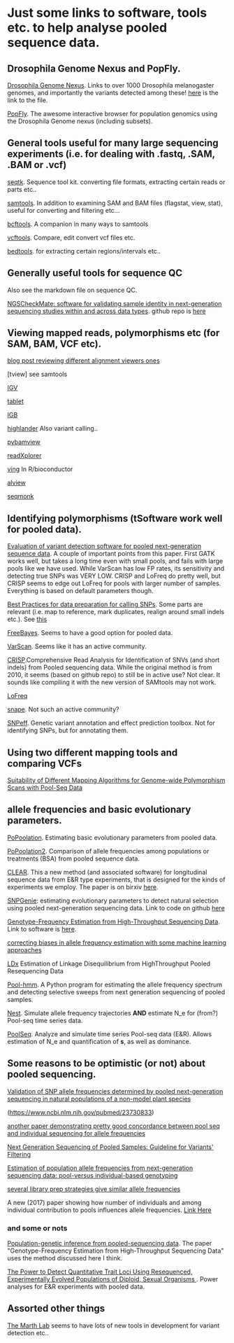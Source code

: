# Just some links to software, tools etc. to help analyse pooled sequence data.


## Drosophila Genome Nexus and PopFly.
[Drosophila Genome Nexus](https://academic.oup.com/mbe/article/33/12/3308/2450097/A-Thousand-Fly-Genomes-An-Expanded-Drosophila). Links to over 1000 Drosophila melanogaster genomes, and importantly the variants detected among these! [here](http://www.johnpool.net/genomes.html) is the link to the file.

[PopFly](http://popfly.uab.cat/). The awesome interactive browser for population genomics using the Drosophila Genome nexus (including subsets). 

## General tools useful for many large sequencing experiments (i.e. for dealing with .fastq, .SAM, .BAM or .vcf)
[seqtk](https://github.com/lh3/seqtk). Sequence tool kit. converting file formats, extracting certain reads or parts etc..

[samtools](http://www.htslib.org/). In addition to examining SAM and BAM files (flagstat, view, stat), useful for converting and filtering etc...

[bcftools](http://www.htslib.org/). A companion in many ways to samtools

[vcftools](https://vcftools.github.io/). Compare, edit convert vcf files etc.

[bedtools](http://bedtools.readthedocs.io/en/latest/). for extracting certain regions/intervals etc..

## Generally useful tools for sequence QC

Also see the markdown file on sequence QC.

[NGSCheckMate: software for validating sample identity in next-generation sequencing studies within and across data types](https://academic.oup.com/nar/article-lookup/doi/10.1093/nar/gkx193). github repo is [here](https://github.com/parklab/NGSCheckMate)

## Viewing mapped reads, polymorphisms etc (for SAM, BAM, VCF etc).
[blog post reviewing different alignment viewers ones](http://jermdemo.blogspot.ca/2010/08/ngs-viewers-reviewed.html)

[tview] see samtools

[IGV](http://software.broadinstitute.org/software/igv/)

[tablet](https://ics.hutton.ac.uk/tablet/)

[IGB](http://bioviz.org/igb/)

[highlander](http://sites.uclouvain.be/highlander/) Also variant calling..

[pybamview](http://melissagymrek.com/pybamview/)

[readXplorer](https://www.uni-giessen.de/fbz/fb08/Inst/bioinformatik/software/ReadXplorer/access)

[ving](http://vm-gb.curie.fr/ving/) In R/bioconductor

[alview](https://github.com/NCIP/alview)

[seqmonk](http://www.bioinformatics.babraham.ac.uk/projects/seqmonk/)


## Identifying polymorphisms (tSoftware work well for pooled data).
[Evaluation of variant detection software for pooled next-generation sequence data](https://www.ncbi.nlm.nih.gov/pmc/articles/PMC4518579/). A couple of important points from this paper. First GATK works well, but takes a long time even with small pools, and fails with large pools like we have used. While VarScan has low FP rates, its sensitivity and detecting true SNPs was VERY LOW. CRISP and LoFreq do pretty well, but CRISP seems to edge out LoFreq for pools with larger number of samples. Everything is based on default parameters though.

[Best Practices for data preparation for calling SNPs](https://software.broadinstitute.org/gatk/best-practices/). Some parts are relevant (i.e. map to reference, mark duplicates, realign around small indels etc.). See [this](https://software.broadinstitute.org/gatk/img/BP_workflow_3.6.png)

[FreeBayes](https://github.com/ekg/freebayes). Seems to have a good option for pooled data.

[VarScan](http://dkoboldt.github.io/varscan/). Seems like it has an active community.

[CRISP](https://github.com/vibansal/crisp/).Comprehensive Read Analysis for Identification of SNVs (and short indels) from Pooled sequencing data. While the original method is from 2010, it seems (based on github repo) to still be in active use? Not clear. It sounds like compiling it with the new version of SAMtools may not work.

[LoFreq](http://csb5.github.io/lofreq/citation/)

[snape](https://www.ncbi.nlm.nih.gov/pubmed/22992255). Not such an active community?

[SNPeff](http://snpeff.sourceforge.net/). Genetic variant annotation and effect prediction toolbox. Not for identifying SNPs, but for annotating them.

## Using two different mapping tools and comparing VCFs 
[Suitability of Different Mapping Algorithms for Genome-wide Polymorphism Scans with Pool-Seq Data](https://www.ncbi.nlm.nih.gov/pubmed/27613752)

## allele frequencies and basic evolutionary parameters.

[PoPoolation](https://sourceforge.net/p/popoolation/wiki/Main/). Estimating basic evolutionary parameters from pooled data.

[PoPoolation2](https://sourceforge.net/p/popoolation2/wiki/Main/). Comparison of allele frequencies among populations or treatments (BSA) from pooled sequence data. 

[CLEAR](https://github.com/bafnalab/clear). This a new method (and associated software) for longitudinal sequence data from E&R type experiments, that is designed for the kinds of experiments we employ. The paper is on birxiv [here](https://github.com/bafnalab/clear).

[SNPGenie](https://www.ncbi.nlm.nih.gov/pubmed/26227143): estimating evolutionary parameters to detect natural selection using pooled next-generation sequencing data. Link to code on github [here](https://github.com/hugheslab/snpgenie)

[Genotype-Frequency Estimation from High-Throughput Sequencing Data](http://www.genetics.org/content/201/2/473.short). Link to software is [here](https://github.com/Takahiro-Maruki/Package-GFE). 

[correcting biases in allele frequency estimation with some machine learning approaches](https://www.ncbi.nlm.nih.gov/pubmed/26156142)

[LDx](http://petrov.stanford.edu/pdfs/86.pdf) Estimation of Linkage Disequilibrium from HighThroughput
Pooled Resequencing Data

[Pool-hmm](http://onlinelibrary.wiley.com/doi/10.1111/1755-0998.12063/full). A Python program for estimating the allele frequency spectrum and detecting selective sweeps from next generation sequencing of pooled samples.

[Nest](https://github.com/ThomasTaus/Nest). Simulate allele frequency trajectories **AND** estimate N_e for (from?) Pool-seq time series data.

[PoolSeq](https://github.com/ThomasTaus/poolSeq). Analyze and simulate time series Pool-seq data (E&R).  Allows estimation of N_e and quantification of **s**, as well as dominance.


## Some reasons to be optimistic (or not) about pooled sequencing.
[Validation of SNP allele frequencies determined by pooled next-generation sequencing in natural populations of a non-model plant species](https://www.ncbi.nlm.nih.gov/pubmed/24244686)

(https://www.ncbi.nlm.nih.gov/pubmed/23730833)

[another paper demonstrating pretty good concordance between pool seq and individual sequencing for allele frequencies](https://www.ncbi.nlm.nih.gov/pubmed/26461136)

[Next Generation Sequencing of Pooled Samples: Guideline for Variants' Filtering](https://www.ncbi.nlm.nih.gov/pubmed/27670852)

[Estimation of population allele frequencies from next-generation sequencing data: pool-versus individual-based genotyping](https://www.ncbi.nlm.nih.gov/pubmed/23730833)

[several library prep strategies give similar allele frequencies](https://www.ncbi.nlm.nih.gov/pubmed/26014582)

A new (2017) paper showing how number of individuals and among individual contribution to pools influences allele frequencies. [Link Here](http://onlinelibrary.wiley.com/doi/10.1111/1755-0998.12723/abstract)


### and some or nots

[Population-genetic inference from pooled-sequencing data](https://www.ncbi.nlm.nih.gov/pubmed/24787620). The paper "Genotype-Frequency Estimation from High-Throughput Sequencing Data" uses the method discussed here I think.

[The Power to Detect Quantitative Trait Loci Using Resequenced, Experimentally Evolved Populations of Diploid, Sexual Organisms ](https://academic.oup.com/mbe/article/31/4/1040/1108505/The-Power-to-Detect-Quantitative-Trait-Loci-Using). Power analyses for E&R experiments with pooled data.

## Assorted other things

[The Marth Lab](http://marthlab.org/software.html) seems to have lots of new tools in development for variant detection etc..
